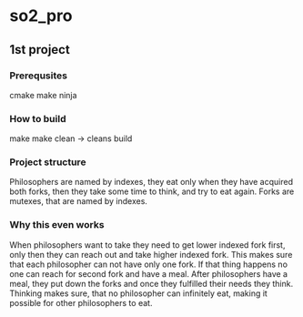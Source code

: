 # so2_pro

## 1st project

### Prerequsites

cmake make ninja

### How to build 
make
make clean -> cleans build

### Project structure
Philosophers are named by indexes, they eat only when they have acquired both forks, then they take some time to think, and try to eat again.
Forks are mutexes, that are named by indexes.

### Why this even works
When philosophers want to take they need to get lower indexed fork first, only then they can reach out and take higher indexed fork. This makes sure that each philosopher can not have only one fork. If that thing happens no one can reach for second fork and have a meal.
After philosophers have a meal, they put down the forks and once they fulfilled their needs they think. Thinking makes sure, that no philosopher can infinitely eat, making it possible for other philosophers to eat.
